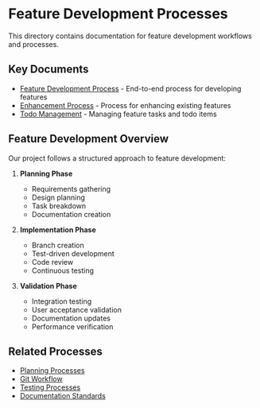 # Feature Development Processes

This directory contains documentation for feature development workflows and processes.

## Key Documents

- [Feature Development Process](feature-development-process.md) - End-to-end process for developing features
- [Enhancement Process](enhancement.md) - Process for enhancing existing features
- [Todo Management](todo-management.md) - Managing feature tasks and todo items

## Feature Development Overview

Our project follows a structured approach to feature development:

1. **Planning Phase**
   - Requirements gathering
   - Design planning
   - Task breakdown
   - Documentation creation

2. **Implementation Phase**
   - Branch creation
   - Test-driven development
   - Code review
   - Continuous testing

3. **Validation Phase**
   - Integration testing
   - User acceptance validation
   - Documentation updates
   - Performance verification

## Related Processes

- [Planning Processes](/docs/processes/planning/README.md)
- [Git Workflow](/docs/processes/git/git-workflow.md)
- [Testing Processes](/docs/processes/testing/README.md)
- [Documentation Standards](/docs/processes/documentation/documentation-standards.md)